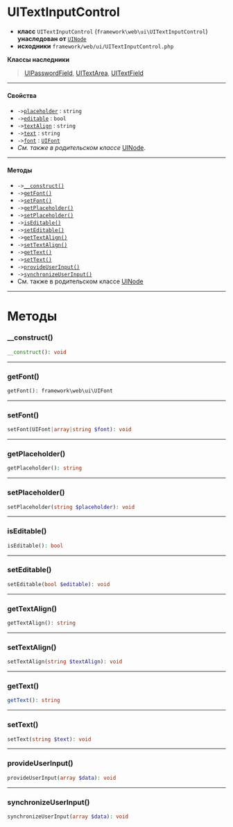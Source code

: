 # UITextInputControl

- **класс** `UITextInputControl` (`framework\web\ui\UITextInputControl`) **унаследован от** [`UINode`](https://github.com/jphp-group/wizard-framework/blob/master/wizard-web-ui/api-docs/classes/framework/web/ui/UINode.ru.md)
- **исходники** `framework/web/ui/UITextInputControl.php`

**Классы наследники**

> [UIPasswordField](https://github.com/jphp-group/wizard-framework/blob/master/wizard-web-ui/api-docs/classes/framework/web/ui/UIPasswordField.ru.md), [UITextArea](https://github.com/jphp-group/wizard-framework/blob/master/wizard-web-ui/api-docs/classes/framework/web/ui/UITextArea.ru.md), [UITextField](https://github.com/jphp-group/wizard-framework/blob/master/wizard-web-ui/api-docs/classes/framework/web/ui/UITextField.ru.md)

---

#### Свойства

- `->`[`placeholder`](#prop-placeholder) : `string`
- `->`[`editable`](#prop-editable) : `bool`
- `->`[`textAlign`](#prop-textalign) : `string`
- `->`[`text`](#prop-text) : `string`
- `->`[`font`](#prop-font) : [`UIFont`](https://github.com/jphp-group/wizard-framework/blob/master/wizard-web-ui/api-docs/classes/framework/web/ui/UIFont.ru.md)
- *См. также в родительском классе* [UINode](https://github.com/jphp-group/wizard-framework/blob/master/wizard-web-ui/api-docs/classes/framework/web/ui/UINode.ru.md).

---

#### Методы

- `->`[`__construct()`](#method-__construct)
- `->`[`getFont()`](#method-getfont)
- `->`[`setFont()`](#method-setfont)
- `->`[`getPlaceholder()`](#method-getplaceholder)
- `->`[`setPlaceholder()`](#method-setplaceholder)
- `->`[`isEditable()`](#method-iseditable)
- `->`[`setEditable()`](#method-seteditable)
- `->`[`getTextAlign()`](#method-gettextalign)
- `->`[`setTextAlign()`](#method-settextalign)
- `->`[`getText()`](#method-gettext)
- `->`[`setText()`](#method-settext)
- `->`[`provideUserInput()`](#method-provideuserinput)
- `->`[`synchronizeUserInput()`](#method-synchronizeuserinput)
- См. также в родительском классе [UINode](https://github.com/jphp-group/wizard-framework/blob/master/wizard-web-ui/api-docs/classes/framework/web/ui/UINode.ru.md)

---
# Методы

<a name="method-__construct"></a>

### __construct()
```php
__construct(): void
```

---

<a name="method-getfont"></a>

### getFont()
```php
getFont(): framework\web\ui\UIFont
```

---

<a name="method-setfont"></a>

### setFont()
```php
setFont(UIFont|array|string $font): void
```

---

<a name="method-getplaceholder"></a>

### getPlaceholder()
```php
getPlaceholder(): string
```

---

<a name="method-setplaceholder"></a>

### setPlaceholder()
```php
setPlaceholder(string $placeholder): void
```

---

<a name="method-iseditable"></a>

### isEditable()
```php
isEditable(): bool
```

---

<a name="method-seteditable"></a>

### setEditable()
```php
setEditable(bool $editable): void
```

---

<a name="method-gettextalign"></a>

### getTextAlign()
```php
getTextAlign(): string
```

---

<a name="method-settextalign"></a>

### setTextAlign()
```php
setTextAlign(string $textAlign): void
```

---

<a name="method-gettext"></a>

### getText()
```php
getText(): string
```

---

<a name="method-settext"></a>

### setText()
```php
setText(string $text): void
```

---

<a name="method-provideuserinput"></a>

### provideUserInput()
```php
provideUserInput(array $data): void
```

---

<a name="method-synchronizeuserinput"></a>

### synchronizeUserInput()
```php
synchronizeUserInput(array $data): void
```